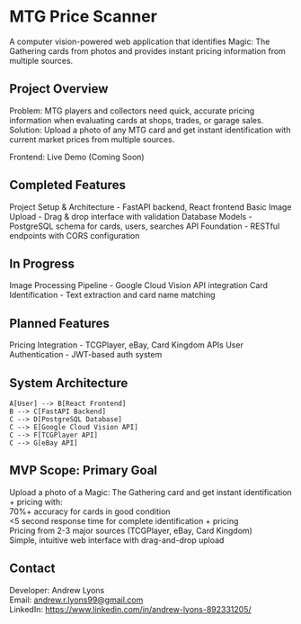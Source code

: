 # MTG Price Scanner
A computer vision-powered web application that identifies Magic: The Gathering cards from photos and provides instant pricing information from multiple sources.

## Project Overview
Problem: MTG players and collectors need quick, accurate pricing information when evaluating cards at shops, trades, or garage sales.
Solution: Upload a photo of any MTG card and get instant identification with current market prices from multiple sources.

Frontend: Live Demo (Coming Soon)

## Completed Features

 Project Setup & Architecture - FastAPI backend, React frontend
 Basic Image Upload - Drag & drop interface with validation
 Database Models - PostgreSQL schema for cards, users, searches
 API Foundation - RESTful endpoints with CORS configuration

## In Progress

 Image Processing Pipeline - Google Cloud Vision API integration
 Card Identification - Text extraction and card name matching

## Planned Features

 Pricing Integration - TCGPlayer, eBay, Card Kingdom APIs
 User Authentication - JWT-based auth system


## System Architecture
    A[User] --> B[React Frontend]
    B --> C[FastAPI Backend]
    C --> D[PostgreSQL Database]
    C --> E[Google Cloud Vision API]
    C --> F[TCGPlayer API]
    C --> G[eBay API]
    
## MVP Scope: Primary Goal
Upload a photo of a Magic: The Gathering card and get instant identification + pricing with:  
70%+ accuracy for cards in good condition  
<5 second response time for complete identification + pricing  
Pricing from 2-3 major sources (TCGPlayer, eBay, Card Kingdom)  
Simple, intuitive web interface with drag-and-drop upload  

## Contact
Developer: Andrew Lyons  
Email: andrew.r.lyons99@gmail.com  
LinkedIn: https://www.linkedin.com/in/andrew-lyons-892331205/  